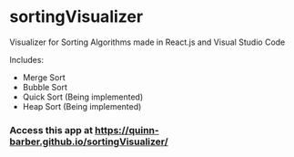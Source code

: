 # sortingVisualizer
Visualizer for Sorting Algorithms
made in React.js and Visual Studio Code

Includes:
* Merge Sort
* Bubble Sort
* Quick Sort (Being implemented)
* Heap Sort (Being implemented)

### Access this app at https://quinn-barber.github.io/sortingVisualizer/
